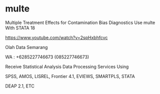 # multe
Multiple Treatment Effects for Contamination Bias Diagnostics Use multe With STATA 18

https://www.youtube.com/watch?v=2spHxbhfcvc

Olah Data Semarang

WA : +6285227746673 (085227746673)

Receive Statistical Analysis Data Processing Services Using

SPSS, AMOS, LISREL, Frontier 4.1, EVIEWS, SMARTPLS, STATA

DEAP 2.1, ETC

